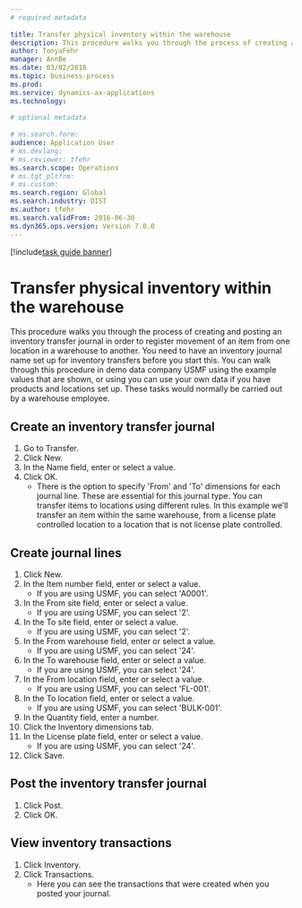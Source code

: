 ```yaml
--- 
# required metadata 
 
title: Transfer physical inventory within the warehouse
description: This procedure walks you through the process of creating and posting an inventory transfer journal in order to register movement of an item from one location in a warehouse to another. 
author: TonyaFehr 
manager: AnnBe 
ms.date: 03/02/2016
ms.topic: business-process 
ms.prod:  
ms.service: dynamics-ax-applications 
ms.technology:  
 
# optional metadata 
 
# ms.search.form:   
audience: Application User 
# ms.devlang:  
# ms.reviewer: tfehr 
ms.search.scope: Operations 
# ms.tgt_pltfrm:  
# ms.custom:  
ms.search.region: Global
ms.search.industry: DIST
ms.author: tfehr 
ms.search.validFrom: 2016-06-30 
ms.dyn365.ops.version: Version 7.0.0 
---
```


[!include[task guide banner](.../includes/task-guide-banner.md)]

# Transfer physical inventory within the warehouse

This procedure walks you through the process of creating and posting an inventory transfer journal in order to register movement of an item from one location in a warehouse to another. You need to have an inventory journal name set up for inventory transfers before you start this. You can walk through this procedure in demo data company USMF using the example values that are shown, or using you can use your own data if you have products and locations set up. These tasks would normally be carried out by a warehouse employee.


## Create an inventory transfer journal
1. Go to Transfer.
2. Click New.
3. In the Name field, enter or select a value.
4. Click OK.
    * There is the option to specify 'From' and 'To' dimensions for each journal line. These are essential for this journal type. You can transfer items to locations using different rules. In this example we’ll transfer an item within the same warehouse, from a license plate controlled location to a location that is not license plate controlled.   

## Create journal lines
1. Click New.
2. In the Item number field, enter or select a value.
    * If you are using USMF, you can select 'A0001'.  
3. In the From site field, enter or select a value.
    * If you are using USMF, you can select '2'.  
4. In the To site field, enter or select a value.
    * If you are using USMF, you can select '2'.  
5. In the From warehouse field, enter or select a value.
    * If you are using USMF, you can select '24'.  
6. In the To warehouse field, enter or select a value.
    * If you are using USMF, you can select '24'.  
7. In the From location field, enter or select a value.
    * If you are using USMF, you can select 'FL-001'.  
8. In the To location field, enter or select a value.
    * If you are using USMF, you can select 'BULK-001'.  
9. In the Quantity field, enter a number.
10. Click the Inventory dimensions tab.
11. In the License plate field, enter or select a value.
    * If you are using USMF, you can select '24'.  
12. Click Save.

## Post the inventory transfer journal
1. Click Post.
2. Click OK.

## View inventory transactions
1. Click Inventory.
2. Click Transactions.
    * Here you can see the transactions that were created when you posted your journal.  

